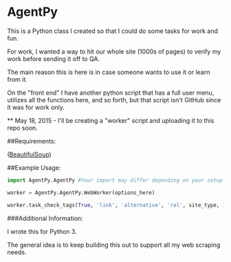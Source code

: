 AgentPy
============

This is a Python class I created so that I could do some tasks for work and fun.

For work, I wanted a way to hit our whole site (1000s of pages) to verify my work before sending it off to QA.

The main reason this is here is in case someone wants to use it or learn from it. 

On the "front end" I have another python script that has a full user menu, utilizes all the functions here, and so forth, but that script isn't GitHub since it was for work only.

** May 18, 2015 - I'll be creating a "worker" script and uploading it to this repo soon.

##Requirements:

([BeautifulSoup](http://www.crummy.com/software/BeautifulSoup/))

##Example Usage:

```python
import AgentPy.AgentPy #Your import may differ depending on your setup

worker = AgentPy.AgentPy.WebWorker(options_here)

worker.task_check_tags(True, 'link', 'alternative', 'rel', site_type, 1)
```

###Additional Information:

I wrote this for Python 3. 

The general idea is to keep building this out to support all my web scraping needs.